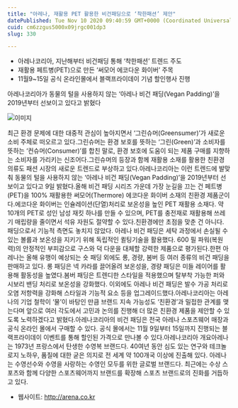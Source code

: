 ```yaml
---
title: "아레나, 재활용 PET 활용한 비건패딩으로 ‘착한패션’ 제안"
datePublished: Tue Nov 10 2020 09:40:59 GMT+0000 (Coordinated Universal Time)
cuid: cm6zzgus5000x09jrgc001dp3
slug: 330

---
```



- 아레나코리아, 지난해부터 비건패딩 통해 ‘착한패션’ 트렌드 주도
- 재활용 페트병(PET)으로 만든 ‘써모어 에코다운 화이버’ 주목
- 11월9~15일 공식 온라인몰에서 블랙프라이데이 기념 할인행사 진행

아레나코리아가 동물의 털을 사용하지 않는 ‘아레나 비건 패딩(Vegan Padding)’을 2019년부터 선보이고 있다고 밝혔다

![이미지](https://cdn.hashnode.com/res/hashnode/image/upload/v1739248191455/0383d1e9-23dd-498b-aef9-9fbe46b56149.jpeg)

최근 환경 문제에 대한 대중적 관심이 높아지면서 ‘그린슈머(Greensumer)’가 새로운 소비 주체로 떠오르고 있다.그린슈머는 환경 보호를 뜻하는 ‘그린(Green)’과 소비자를 뜻하는 ‘컨슈머(Consumer)’를 합친 말로, 환경 보호에 도움이 되는 제품 구매를 지향하는 소비자를 가리키는 신조어다.그린슈머의 등장과 함께 재활용 소재를 활용한 친환경 의류도 패션 시장의 새로운 트렌드로 부상하고 있다.아레나코리아는 이런 트렌드에 발맞춰 동물의 털을 사용하지 않는 ‘아레나 비건 패딩(Vegan Padding)’을 2019년부터 선보이고 있다고 9일 밝혔다.올해 비건 패딩 시리즈 가운데 가장 눈길을 끄는 건 페트병(PET)을 100% 재활용한 써모어(Thermore) 에코다운 화이버 소재의 친환경 제품군이다.에코다운 화이버는 인슐레이션(단열)처리로 보온성을 높인 PET 재활용 소재다. 약 10개의 PET로 성인 남성 재킷 하나를 만들 수 있으며, PET를 충전재로 재활용해 쓰레기 매립량을 줄이면서 석유 자원도 절약할 수 있다.친환경에만 초점을 맞춘 건 아니다. 패딩으로서 기능적 측면도 놓치지 않았다. 아레나 비건 패딩은 세탁 과정에서 손실될 수 있는 볼륨과 보온성을 지키기 위해 독립적인 퀼팅기술을 활용했다. 600 필 파워(복원력)의 안정적인 부피감으로 구스와 덕 다운을 대체할 강력한 제품으로 평가된다.한편 아레나는 올해 유행이 예상되는 숏 패딩 외에도 롱, 경량, 봄버 등 여러 종류의 비건 패딩을 판매하고 있다. 롱 패딩은 넥 카라를 끌어올려 보온성을, 경량 패딩은 미들 레이어를 활용해 활동성을 높였다.봄버 패딩은 트렌디한 스타일을 적용했으며 탈부착 가능한 퍼와 시보리 밴딩 처리로 보온성을 강화했다. 이외에도 아레나 비건 패딩은 발수 가공 처리로 오염 저항력을 강화해 스타일과 기능적 요소 등을 업그레이드했다.아레나코리아는 아레나의 기업 철학이 ‘물’이 바탕인 만큼 브랜드 지속 가능성도 ‘친환경’과 밀접한 관계를 맺는다며 앞으로 여러 각도에서 고민과 논의를 진행해 더 많은 친환경 제품을 제안할 수 있도록 노력하겠다고 밝혔다.아레나코리아의 비건 패딩은 전국 아레나 스포츠웨어 매장과 공식 온라인 몰에서 구매할 수 있다. 공식 몰에서는 11월 9일부터 15일까지 진행되는 블랙프라이데이 이벤트를 통해 할인된 가격으로 만나볼 수 있다.아레나코리아 개요아레나는 1973년 프랑스에서 탄생한 수영복 브랜드다. 40여년 동안 심도 있는 연구와 테크놀로지 노하우, 품질에 대한 굳은 의지로 전 세계 약 100개국 이상에 진출해 있다. 아레나는 수영선수와 수영을 사랑하는 수영인 모두를 위한 글로벌 브랜드다. 최근에는 수상 스포츠와 함께 다양한 스포츠웨어까지 브랜드를 확장해 스포츠 브랜드로의 진화를 거듭하고 있다.

- 웹사이트: http://arena.co.kr